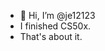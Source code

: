 - 👋 Hi, I’m @je12123
- I finished CS50x.
- That's about it.

<!---
je12123/je12123 is a ✨ special ✨ repository because its `README.md` (this file) appears on your GitHub profile.
You can click the Preview link to take a look at your changes.
--->
